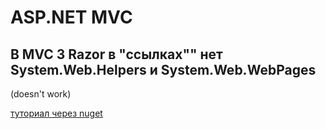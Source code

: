ASP.NET MVC
===========

В MVC 3 Razor в "ссылках"" нет System.Web.Helpers и System.Web.WebPages
-----------------------------------------------------------------------

(doesn't work)

[туториал через nuget](http://blog.miraclespain.com/archive/2013/Jun-24.html)